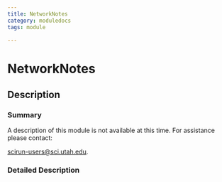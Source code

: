 ```yaml
---
title: NetworkNotes
category: moduledocs
tags: module

---
```


# NetworkNotes

## Description

### Summary

A description of this module is not available at this time. For assistance please contact:

scirun-users@sci.utah.edu. 

### Detailed Description
